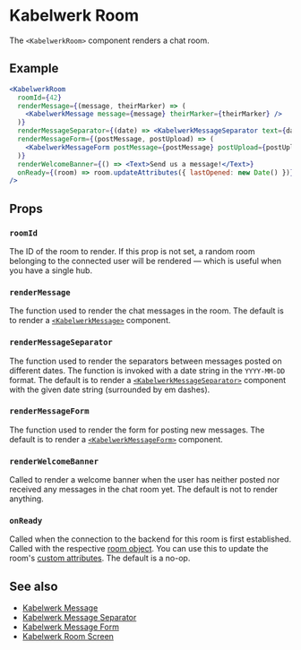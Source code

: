 # Kabelwerk Room

The `<KabelwerkRoom>` component renders a chat room.

## Example

```jsx
<KabelwerkRoom
  roomId={42}
  renderMessage={(message, theirMarker) => (
    <KabelwerkMessage message={message} theirMarker={theirMarker} />
  )}
  renderMessageSeparator={(date) => <KabelwerkMessageSeparator text={date} />}
  renderMessageForm={(postMessage, postUpload) => (
    <KabelwerkMessageForm postMessage={postMessage} postUpload={postUpload} />
  )}
  renderWelcomeBanner={() => <Text>Send us a message!</Text>}
  onReady={(room) => room.updateAttributes({ lastOpened: new Date() })}
/>
```

## Props

### `roomId`

The ID of the room to render. If this prop is not set, a random room belonging to the connected user will be rendered — which is useful when you have a single hub.

### `renderMessage`

The function used to render the chat messages in the room. The default is to render a [`<KabelwerkMessage>`](./KabelwerkMessage.md) component.

### `renderMessageSeparator`

The function used to render the separators between messages posted on different dates. The function is invoked with a date string in the `YYYY-MM-DD` format. The default is to render a [`<KabelwerkMessageSeparator>`](./KabelwerkMessageSeparator.md) component with the given date string (surrounded by em dashes).

### `renderMessageForm`

The function used to render the form for posting new messages. The default is to render a [`<KabelwerkMessageForm>`](./KabelwerkMessageForm.md) component.

### `renderWelcomeBanner`

Called to render a welcome banner when the user has neither posted nor received any messages in the chat room yet. The default is not to render anything.

### `onReady`

Called when the connection to the backend for this room is first established. Called with the respective [room object](https://docs.kabelwerk.io/js/rooms). You can use this to update the room's [custom attributes](https://docs.kabelwerk.io/js/rooms#custom-attributes). The default is a no-op.

## See also

- [Kabelwerk Message](./KabelwerkMessage.md)
- [Kabelwerk Message Separator](./KabelwerkMessageSeparator.md)
- [Kabelwerk Message Form](./KabelwerkMessageForm.md)
- [Kabelwerk Room Screen](./KabelwerkRoomScreen.md)
